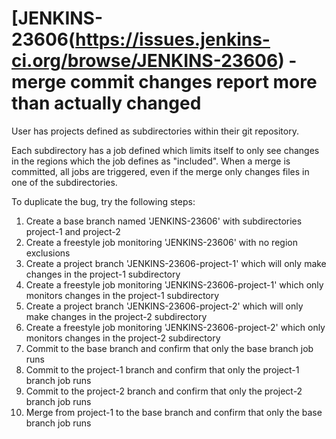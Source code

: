 # [JENKINS-23606(https://issues.jenkins-ci.org/browse/JENKINS-23606) - merge commit changes report more than actually changed

User has projects defined as subdirectories within their git repository.

Each subdirectory has a job defined which limits itself to only see changes in the regions which the job defines as "included".
When a merge is committed, all jobs are triggered, even if the merge only changes files in one of the subdirectories.

To duplicate the bug, try the following steps:

1. Create a base branch named 'JENKINS-23606' with subdirectories project-1 and project-2
2. Create a freestyle job monitoring 'JENKINS-23606' with no region exclusions
3. Create a project branch 'JENKINS-23606-project-1' which will only make changes in the project-1 subdirectory
4. Create a freestyle job monitoring 'JENKINS-23606-project-1' which only monitors changes in the project-1 subdirectory
5. Create a project branch 'JENKINS-23606-project-2' which will only make changes in the project-2 subdirectory
6. Create a freestyle job monitoring 'JENKINS-23606-project-2' which only monitors changes in the project-2 subdirectory
7. Commit to the base branch and confirm that only the base branch job runs
8. Commit to the project-1 branch and confirm that only the project-1 branch job runs
9. Commit to the project-2 branch and confirm that only the project-2 branch job runs
10. Merge from project-1 to the base branch and confirm that only the base branch job runs
